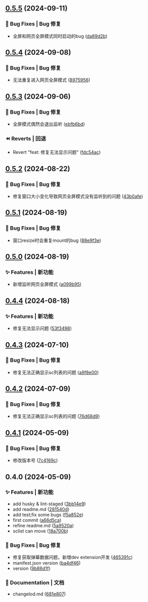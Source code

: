 

## [0.5.5](https://github.com/eeelester/bilibili-fullscreen-sc/compare/0.5.4...0.5.5) (2024-09-11)


### 🐛 Bug Fixes | Bug 修复

* 全屏和网页全屏模式同时启动的bug ([da89d2b](https://github.com/eeelester/bilibili-fullscreen-sc/commit/da89d2b9ef4f71dcc6e18000e47f2085095236ab))

## [0.5.4](https://github.com/eeelester/bilibili-fullscreen-sc/compare/0.5.3...0.5.4) (2024-09-08)


### 🐛 Bug Fixes | Bug 修复

* 无法重复进入网页全屏模式 ([8975956](https://github.com/eeelester/bilibili-fullscreen-sc/commit/8975956e2f38aa66fdf621c2ef668f29dcb3a6fe))

## [0.5.3](https://github.com/eeelester/bilibili-fullscreen-sc/compare/0.5.2...0.5.3) (2024-09-06)


### 🐛 Bug Fixes | Bug 修复

* 全屏模式偶然会退出监听 ([ebfb6bd](https://github.com/eeelester/bilibili-fullscreen-sc/commit/ebfb6bd9771c6f286a917e2d127f56a2aa269a8e))


### ⏪ Reverts | 回退

* Revert "feat: 修复无法显示问题" ([fdc54ac](https://github.com/eeelester/bilibili-fullscreen-sc/commit/fdc54acce2867725599edebaf252ee7cb95e275f))

## [0.5.2](https://github.com/eeelester/bilibili-fullscreen-sc/compare/0.5.1...0.5.2) (2024-08-22)


### 🐛 Bug Fixes | Bug 修复

* 修复窗口大小变化导致网页全屏模式没有监听到的问题 ([43b0afe](https://github.com/eeelester/bilibili-fullscreen-sc/commit/43b0afe7f22d869cd22f86392d21c1361aa3d87d))

## [0.5.1](https://github.com/eeelester/bilibili-fullscreen-sc/compare/0.5.0...0.5.1) (2024-08-19)


### 🐛 Bug Fixes | Bug 修复

* 窗口resize时会重复mount的bug ([88e9f3e](https://github.com/eeelester/bilibili-fullscreen-sc/commit/88e9f3e5f581b26c6dc12d8ca91b457834d17ce7))

## [0.5.0](https://github.com/eeelester/bilibili-fullscreen-sc/compare/0.4.4...0.5.0) (2024-08-19)


### ✨ Features | 新功能

* 新增监听网页全屏模式 ([a099b95](https://github.com/eeelester/bilibili-fullscreen-sc/commit/a099b9533be4def5759978c9d53409574cd4102f))

## [0.4.4](https://github.com/eeelester/bilibili-fullscreen-sc/compare/0.4.3...0.4.4) (2024-08-18)


### ✨ Features | 新功能

* 修复无法显示问题 ([53f3498](https://github.com/eeelester/bilibili-fullscreen-sc/commit/53f349856855f10d471f8d29d6565f492cf65c31))

## [0.4.3](https://github.com/eeelester/bilibili-fullscreen-sc/compare/0.4.1...0.4.3) (2024-07-10)


### 🐛 Bug Fixes | Bug 修复

* 修复无法正确显示sc列表的问题 ([a9f8e00](https://github.com/eeelester/bilibili-fullscreen-sc/commit/a9f8e0078b8ffc8638905cff29a04e97b755401a))

## [0.4.2](https://github.com/eeelester/bilibili-fullscreen-sc/compare/0.4.1...0.4.2) (2024-07-09)


### 🐛 Bug Fixes | Bug 修复

* 修复无法正确显示sc列表的问题 ([76d68d9](https://github.com/eeelester/bilibili-fullscreen-sc/commit/76d68d984392c9c449bcebbd82a1901a9c780e4b))

## [0.4.1](https://github.com/eeelester/bilibili-fullscreen-sc/compare/0.4.0...0.4.1) (2024-05-09)


### 🐛 Bug Fixes | Bug 修复

* 修改版本号 ([7c4169c](https://github.com/eeelester/bilibili-fullscreen-sc/commit/7c4169cfa027f654ef02a19d7008fe814543f2d7))

## 0.4.0 (2024-05-09)


### ✨ Features | 新功能

* add husky & lint-staged ([3bb14e9](https://github.com/eeelester/bilibili-fullscreen-sc/commit/3bb14e9485ed4e13953fe9800a96ac9e52f4380b))
* add readme.md ([281540d](https://github.com/eeelester/bilibili-fullscreen-sc/commit/281540d53c97e99eb5d3ea7a6ab16f3cb5d9fb01))
* add test;fix some bugs ([f5a852e](https://github.com/eeelester/bilibili-fullscreen-sc/commit/f5a852ed1950ab2454421ee8d73b12b600dd249b))
* first commit ([a66d5ca](https://github.com/eeelester/bilibili-fullscreen-sc/commit/a66d5ca4017569f70431e69954cd4b7ad03986a8))
* refine readme.md ([5a9520a](https://github.com/eeelester/bilibili-fullscreen-sc/commit/5a9520a01f4a48c9791b5fa4d60474faa458953b))
* sclist can move ([18a700b](https://github.com/eeelester/bilibili-fullscreen-sc/commit/18a700ba431b05fc797b370de9f07460978696f8))


### 🐛 Bug Fixes | Bug 修复

* 修复获取弹幕数据问题，新增dev extension开发 ([465391c](https://github.com/eeelester/bilibili-fullscreen-sc/commit/465391c59234a11cecf2c12b41f50c523091aa0e))
* manifest.json version ([ba4df46](https://github.com/eeelester/bilibili-fullscreen-sc/commit/ba4df46c6660ae9f088555430a88514eebdce7db))
* version ([9b86d1f](https://github.com/eeelester/bilibili-fullscreen-sc/commit/9b86d1f44dee0e4dc0616f151a8ba9900ea112c8))


### 📝 Documentation | 文档

* changelod.md ([681e807](https://github.com/eeelester/bilibili-fullscreen-sc/commit/681e807cbbc9aff149217b8146c0cc77072dfdcf))
